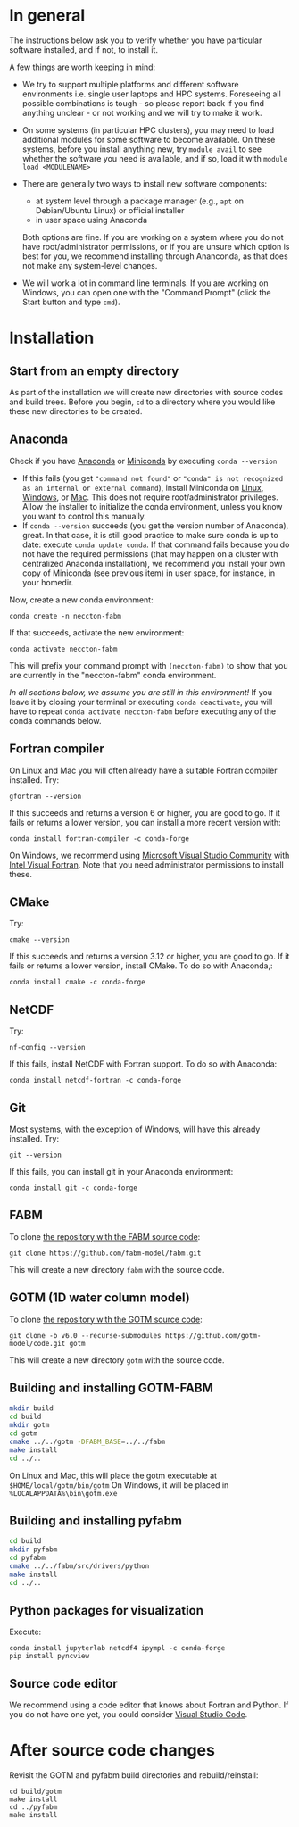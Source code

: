 # In general

The instructions below  ask you to verify whether you have particular software
installed, and if not, to install it.

A few things are worth keeping in mind:

* We try to support multiple platforms and different software environments i.e. single user laptops and HPC systems. Foreseeing all possible combinations is tough - so please report back if you find anything unclear - or not working and we will try to make it work.

* On some systems (in particular HPC clusters), you may need to load additional modules for some software to become available.
  On these systems, before you install anything new, try `module avail` to see whether the software you need is available,
  and if so, load it with `module load <MODULENAME>`

* There are generally two ways to install new software components:
  - at system level through a package manager (e.g., `apt` on Debian/Ubuntu Linux) or official installer
  - in user space using Anaconda

  Both options are fine. If you are working on a system where you do not have root/administrator permissions,
  or if you are unsure which option is best for you, we recommend installing through Ananconda,
  as that does not make any system-level changes.

* We will work a lot in command line terminals. If you are working on Windows, you can open one with the "Command Prompt" (click the Start button and type `cmd`).

# Installation

## Start from an empty directory

As part of the installation we will create new directories with source codes and build trees.
Before you begin, `cd` to a directory where you would like these new directories to be created.

## Anaconda

Check if you have [Anaconda](https://new.anaconda.com/products/distribution) or [Miniconda](https://docs.conda.io/en/latest/miniconda.html) by executing `conda --version`

* If this fails (you get `"command not found"` or `"conda" is not recognized as an internal or external command`), install Miniconda on [Linux](https://conda.io/projects/conda/en/stable/user-guide/install/linux.html), [Windows](https://conda.io/projects/conda/en/stable/user-guide/install/windows.html), or [Mac](https://conda.io/projects/conda/en/stable/user-guide/install/macos.html). This does not require root/administrator privileges. Allow the installer to initialize the conda environment, unless you know you want to control this manually.​
* If `conda --version` succeeds (you get the version number of Anaconda), great. In that case,
  it is still good practice to make sure conda is up to date: execute `conda update conda`.
  If that command fails because you do not have the required permissions (that may happen on a cluster with centralized Anaconda installation),
  we recommend you install your own copy of Miniconda (see previous item) in user space, for instance, in your homedir.

Now, create a new conda environment​:

`conda create -n neccton-fabm`

If that succeeds, activate the new environment:

`conda activate neccton-fabm`

This will prefix your command prompt with `(neccton-fabm)` to show that you are currently in the "neccton-fabm" conda environment.

*In all sections below, we assume you are still in this environment!*
If you leave it by closing your terminal or executing `conda deactivate`, you will have to repeat `conda activate neccton-fabm` before executing any of the conda commands below.

## Fortran compiler

On Linux and Mac you will often already have a suitable Fortran compiler installed. Try:

`gfortran --version`

If this succeeds and returns a version 6 or higher, you are good to go. If it fails or returns a lower version, you can install a more recent version with:

`conda install fortran-compiler -c conda-forge`

On Windows, we recommend using [Microsoft Visual Studio Community](https://visualstudio.microsoft.com/) with [Intel Visual Fortran](https://www.intel.com/content/www/us/en/developer/articles/tool/oneapi-standalone-components.html#fortran). Note that you need administrator permissions to install these.

## CMake

Try:

`cmake --version`

If this succeeds and returns a version 3.12 or higher, you are good to go. If it fails or returns a lower version, install CMake. To do so with Anaconda,:

`conda install cmake -c conda-forge`

## NetCDF

Try:

`nf-config --version`

If this fails, install NetCDF with Fortran support. To do so with Anaconda:

`conda install netcdf-fortran -c conda-forge`

## Git

Most systems, with the exception of Windows, will have this already installed. Try:

`git --version`

If this fails, you can install git in your Anaconda environment:

`conda install git -c conda-forge`

## FABM

To clone [the repository with the FABM source code](https://fabm.net/code):

`git clone https://github.com/fabm-model/fabm.git`

This will create a new directory `fabm` with the source code.

## GOTM (1D water column model)

To clone [the repository with the GOTM source code](https://github.com/gotm-model/code):

`git clone -b v6.0 --recurse-submodules https://github.com/gotm-model/code.git gotm`

This will create a new directory `gotm` with the source code.

## Building and installing GOTM-FABM

```bash
mkdir build
cd build
mkdir gotm
cd gotm
cmake ../../gotm -DFABM_BASE=../../fabm
make install
cd ../..
```

On Linux and Mac, this will place the gotm executable at `$HOME/local/gotm/bin/gotm`
On Windows, it will be placed in `%LOCALAPPDATA%\bin\gotm.exe`

## Building and installing pyfabm

```bash
cd build
mkdir pyfabm
cd pyfabm
cmake ../../fabm/src/drivers/python
make install
cd ../..
```

## Python packages for visualization

Execute:

```
conda install jupyterlab netcdf4 ipympl -c conda-forge
pip install pyncview
```

## Source code editor

We recommend using a code editor that knows about Fortran and Python.
If you do not have one yet, you could consider [Visual Studio Code](https://code.visualstudio.com/).

# After source code changes

Revisit the GOTM and pyfabm build directories and rebuild/reinstall:

```
cd build/gotm
make install
cd ../pyfabm
make install
```